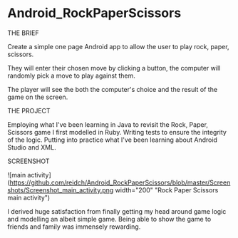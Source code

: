 # Android_RockPaperScissors

THE BRIEF

Create a simple one page Android app to allow the user to play rock, paper, scissors.

They will enter their chosen move by clicking a button, the computer will randomly pick a move to play against them.

The player will see the both the computer's choice and the result of the game on the screen.

THE PROJECT

Employing what I've been learning in Java to revisit the Rock, Paper, Scissors game I first modelled in Ruby. 
Writing tests to ensure the integrity of the logic.
Putting into practice what I've been learning about Android Studio and XML.

SCREENSHOT

![main activity](https://github.com/reidch/Android_RockPaperScissors/blob/master/Screenshots/Screenshot_main_activity.png width="200" "Rock Paper Scissors main activity")

I derived huge satisfaction from finally getting my head around game logic and modelling an albeit simple game.
Being able to show the game to friends and family was immensely rewarding.
